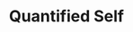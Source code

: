 ---
hackday: 19-cardiff
title: "Quantified Self"
summary: "Getting Health App data on a dashboard"
thumbnail: quantified_self.png
team:
  - "@davehodg"
links:
  - presentation: https://docs.google.com/presentation/d/1PTgHAmb5qqq3LhPE_5WPnK02aIV_AB5NpJsU7rZiVnw/edit?usp=sharing
---